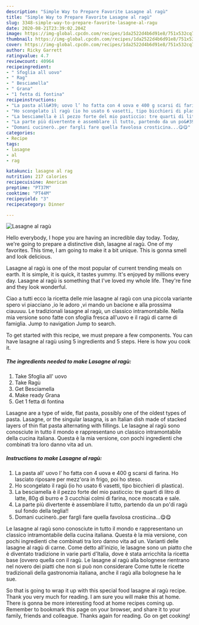 ```yaml
---
description: "Simple Way to Prepare Favorite Lasagne al ragù"
title: "Simple Way to Prepare Favorite Lasagne al ragù"
slug: 3348-simple-way-to-prepare-favorite-lasagne-al-ragu
date: 2020-08-21T23:39:02.204Z
image: https://img-global.cpcdn.com/recipes/1da2522d4b6d91e8/751x532cq70/lasagne-al-ragu-recipe-main-photo.jpg
thumbnail: https://img-global.cpcdn.com/recipes/1da2522d4b6d91e8/751x532cq70/lasagne-al-ragu-recipe-main-photo.jpg
cover: https://img-global.cpcdn.com/recipes/1da2522d4b6d91e8/751x532cq70/lasagne-al-ragu-recipe-main-photo.jpg
author: Ricky Garrett
ratingvalue: 4.7
reviewcount: 40964
recipeingredient:
- " Sfoglia all uovo"
- " Rag"
- " Besciamella"
- " Grana"
- "1 fetta di fontina"
recipeinstructions:
- "La pasta all&#39; uovo l’ ho fatta con 4 uova e 400 g scarsi di farina. Ho lasciato riposare per mezz&#39;ora in frigo, poi ho steso."
- "Ho scongelato il ragù (io ho usato 6 vasetti, tipo bicchieri di plastica)."
- "La besciamella è il pezzo forte del mio pasticcio: tre quarti di litro di latte, 80g di burro e 3 cucchiai colmi di farina, noce moscata e sale."
- "La parte più divertente è assemblare il tutto, partendo da un po&#39;di ragù sul fondo della teglia!!"
- "Domani cucinerò..per fargli fare quella favolosa crosticina...😋😋"
categories:
- Recipe
tags:
- lasagne
- al
- rag

katakunci: lasagne al rag 
nutrition: 217 calories
recipecuisine: American
preptime: "PT37M"
cooktime: "PT44M"
recipeyield: "3"
recipecategory: Dinner

---
```



![Lasagne al ragù](https://img-global.cpcdn.com/recipes/1da2522d4b6d91e8/751x532cq70/lasagne-al-ragu-recipe-main-photo.jpg)

Hello everybody, I hope you are having an incredible day today. Today, we're going to prepare a distinctive dish, lasagne al ragù. One of my favorites. This time, I am going to make it a bit unique. This is gonna smell and look delicious.

Lasagne al ragù is one of the most popular of current trending meals on earth. It is simple, it is quick, it tastes yummy. It's enjoyed by millions every day. Lasagne al ragù is something that I've loved my whole life. They're fine and they look wonderful.

Ciao a tutti ecco la ricetta delle mie lasagne al ragù con una piccola variante spero vi piacciano ,io le adoro ,vi mando un bacione e alla prossima ciauuuu. Le tradizionali lasagne al ragù, un classico intramontabile. Nella mia versione sono fatte con sfoglia fresca all&#39;uovo e il ragù di carne di famiglia. Jump to navigation Jump to search.


To get started with this recipe, we must prepare a few components. You can have lasagne al ragù using 5 ingredients and 5 steps. Here is how you cook it.

<!--inarticleads1-->

##### The ingredients needed to make Lasagne al ragù:

1. Take  Sfoglia all&#39; uovo
1. Take  Ragù
1. Get  Besciamella
1. Make ready  Grana
1. Get 1 fetta di fontina


Lasagne are a type of wide, flat pasta, possibly one of the oldest types of pasta. Lasagne, or the singular lasagna, is an Italian dish made of stacked layers of thin flat pasta alternating with fillings. Le lasagne al ragù sono conosciute in tutto il mondo e rappresentano un classico intramontabile della cucina italiana. Questa è la mia versione, con pochi ingredienti che combinati tra loro danno vita ad un. 

<!--inarticleads2-->

##### Instructions to make Lasagne al ragù:

1. La pasta all&#39; uovo l’ ho fatta con 4 uova e 400 g scarsi di farina. Ho lasciato riposare per mezz&#39;ora in frigo, poi ho steso.
1. Ho scongelato il ragù (io ho usato 6 vasetti, tipo bicchieri di plastica).
1. La besciamella è il pezzo forte del mio pasticcio: tre quarti di litro di latte, 80g di burro e 3 cucchiai colmi di farina, noce moscata e sale.
1. La parte più divertente è assemblare il tutto, partendo da un po&#39;di ragù sul fondo della teglia!!
1. Domani cucinerò..per fargli fare quella favolosa crosticina...😋😋


Le lasagne al ragù sono conosciute in tutto il mondo e rappresentano un classico intramontabile della cucina italiana. Questa è la mia versione, con pochi ingredienti che combinati tra loro danno vita ad un. Varianti delle lasagne al ragù di carne. Come detto all&#39;inizio, le lasagne sono un piatto che è diventato tradizione in varie parti d&#39;Italia, dove è stata arricchita la ricetta base (ovvero quella con il ragù. Le lasagne al ragù alla bolognese rientrano nel novero dei piatti che non si può non considerare Come tutte le ricette tradizionali della gastronomia italiana, anche il ragù alla bolognese ha le sue. 

So that is going to wrap it up with this special food lasagne al ragù recipe. Thank you very much for reading. I am sure you will make this at home. There is gonna be more interesting food at home recipes coming up. Remember to bookmark this page on your browser, and share it to your family, friends and colleague. Thanks again for reading. Go on get cooking!
